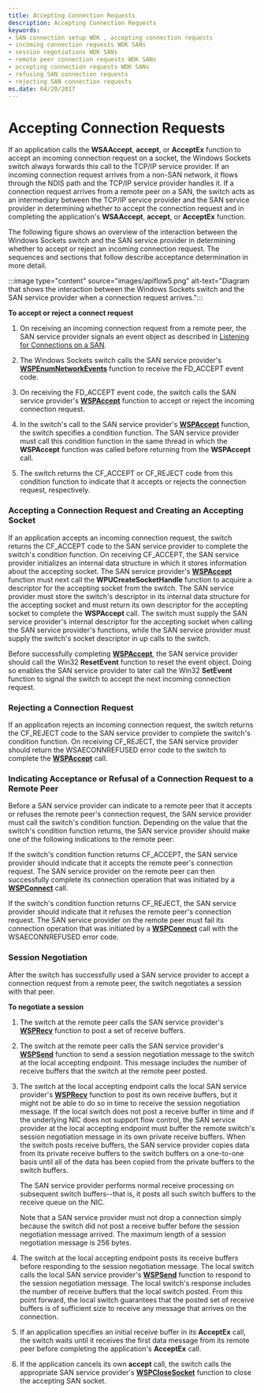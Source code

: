 ```yaml
---
title: Accepting Connection Requests
description: Accepting Connection Requests
keywords:
- SAN connection setup WDK , accepting connection requests
- incoming connection requests WDK SANs
- session negotiations WDK SANs
- remote peer connection requests WDK SANs
- accepting connection requests WDK SANs
- refusing SAN connection requests
- rejecting SAN connection requests
ms.date: 04/20/2017
---
```


# Accepting Connection Requests





If an application calls the **WSAAccept**, **accept**, or **AcceptEx** function to accept an incoming connection request on a socket, the Windows Sockets switch always forwards this call to the TCP/IP service provider. If an incoming connection request arrives from a non-SAN network, it flows through the NDIS path and the TCP/IP service provider handles it. If a connection request arrives from a remote peer on a SAN, the switch acts as an intermediary between the TCP/IP service provider and the SAN service provider in determining whether to accept the connection request and in completing the application's **WSAAccept**, **accept**, or **AcceptEx** function.

The following figure shows an overview of the interaction between the Windows Sockets switch and the SAN service provider in determining whether to accept or reject an incoming connection request. The sequences and sections that follow describe acceptance determination in more detail.

:::image type="content" source="images/apiflow5.png" alt-text="Diagram that shows the interaction between the Windows Sockets switch and the SAN service provider when a connection request arrives.":::

 **To accept or reject a connect request**

1.  On receiving an incoming connection request from a remote peer, the SAN service provider signals an event object as described in [Listening for Connections on a SAN](listening-for-connections-on-a-san.md).

2.  The Windows Sockets switch calls the SAN service provider's [**WSPEnumNetworkEvents**](/previous-versions/windows/hardware/network/ff566284(v=vs.85)) function to receive the FD\_ACCEPT event code.

3.  On receiving the FD\_ACCEPT event code, the switch calls the SAN service provider's [**WSPAccept**](/previous-versions/windows/hardware/network/ff566266(v=vs.85)) function to accept or reject the incoming connection request.

4.  In the switch's call to the SAN service provider's [**WSPAccept**](/previous-versions/windows/hardware/network/ff566266(v=vs.85)) function, the switch specifies a condition function. The SAN service provider must call this condition function in the same thread in which the **WSPAccept** function was called before returning from the **WSPAccept** call.

5.  The switch returns the CF\_ACCEPT or CF\_REJECT code from this condition function to indicate that it accepts or rejects the connection request, respectively.

### Accepting a Connection Request and Creating an Accepting Socket

If an application accepts an incoming connection request, the switch returns the CF\_ACCEPT code to the SAN service provider to complete the switch's condition function. On receiving CF\_ACCEPT, the SAN service provider initializes an internal data structure in which it stores information about the accepting socket. The SAN service provider's [**WSPAccept**](/previous-versions/windows/hardware/network/ff566266(v=vs.85)) function must next call the **WPUCreateSocketHandle** function to acquire a descriptor for the accepting socket from the switch. The SAN service provider must store the switch's descriptor in its internal data structure for the accepting socket and must return its own descriptor for the accepting socket to complete the **WSPAccept** call. The switch must supply the SAN service provider's internal descriptor for the accepting socket when calling the SAN service provider's functions, while the SAN service provider must supply the switch's socket descriptor in up calls to the switch.

Before successfully completing [**WSPAccept**](/previous-versions/windows/hardware/network/ff566266(v=vs.85)), the SAN service provider should call the Win32 **ResetEvent** function to reset the event object. Doing so enables the SAN service provider to later call the Win32 **SetEvent** function to signal the switch to accept the next incoming connection request.

### Rejecting a Connection Request

If an application rejects an incoming connection request, the switch returns the CF\_REJECT code to the SAN service provider to complete the switch's condition function. On receiving CF\_REJECT, the SAN service provider should return the WSAECONNREFUSED error code to the switch to complete the [**WSPAccept**](/previous-versions/windows/hardware/network/ff566266(v=vs.85)) call.

### Indicating Acceptance or Refusal of a Connection Request to a Remote Peer

Before a SAN service provider can indicate to a remote peer that it accepts or refuses the remote peer's connection request, the SAN service provider must call the switch's condition function. Depending on the value that the switch's condition function returns, the SAN service provider should make one of the following indications to the remote peer:

If the switch's condition function returns CF\_ACCEPT, the SAN service provider should indicate that it accepts the remote peer's connection request. The SAN service provider on the remote peer can then successfully complete its connection operation that was initiated by a [**WSPConnect**](/previous-versions/windows/hardware/network/ff566275(v=vs.85)) call.

If the switch's condition function returns CF\_REJECT, the SAN service provider should indicate that it refuses the remote peer's connection request. The SAN service provider on the remote peer must fail its connection operation that was initiated by a [**WSPConnect**](/previous-versions/windows/hardware/network/ff566275(v=vs.85)) call with the WSAECONNREFUSED error code.

### Session Negotiation

After the switch has successfully used a SAN service provider to accept a connection request from a remote peer, the switch negotiates a session with that peer.

 **To negotiate a session**

1.  The switch at the remote peer calls the SAN service provider's [**WSPRecv**](/previous-versions/windows/hardware/network/ff566309(v=vs.85)) function to post a set of receive buffers.

2.  The switch at the remote peer calls the SAN service provider's [**WSPSend**](/previous-versions/windows/hardware/network/ff566316(v=vs.85)) function to send a session negotiation message to the switch at the local accepting endpoint. This message includes the number of receive buffers that the switch at the remote peer posted.

3.  The switch at the local accepting endpoint calls the local SAN service provider's [**WSPRecv**](/previous-versions/windows/hardware/network/ff566309(v=vs.85)) function to post its own receive buffers, but it might not be able to do so in time to receive the session negotiation message. If the local switch does not post a receive buffer in time and if the underlying NIC does not support flow control, the SAN service provider at the local accepting endpoint must buffer the remote switch's session negotiation message in its own private receive buffers. When the switch posts receive buffers, the SAN service provider copies data from its private receive buffers to the switch buffers on a one-to-one basis until all of the data has been copied from the private buffers to the switch buffers.

    The SAN service provider performs normal receive processing on subsequent switch buffers--that is, it posts all such switch buffers to the receive queue on the NIC.

    Note that a SAN service provider must not drop a connection simply because the switch did not post a receive buffer before the session negotiation message arrived. The maximum length of a session negotiation message is 256 bytes.

4.  The switch at the local accepting endpoint posts its receive buffers before responding to the session negotiation message. The local switch calls the local SAN service provider's [**WSPSend**](/previous-versions/windows/hardware/network/ff566316(v=vs.85)) function to respond to the session negotiation message. The local switch's response includes the number of receive buffers that the local switch posted. From this point forward, the local switch guarantees that the posted set of receive buffers is of sufficient size to receive any message that arrives on the connection.

5.  If an application specifies an initial receive buffer in its **AcceptEx** call, the switch waits until it receives the first data message from its remote peer before completing the application's **AcceptEx** call.

6.  If the application cancels its own **accept** call, the switch calls the appropriate SAN service provider's [**WSPCloseSocket**](/previous-versions/windows/hardware/network/ff566273(v=vs.85)) function to close the accepting SAN socket.

 

